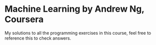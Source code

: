 # Machine Learning by Andrew Ng, Coursera
My solutions to all the programming exercises in this course, feel free to reference this to check answers.
